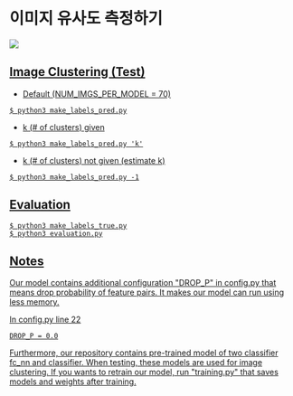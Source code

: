 # 이미지 유사도 측정하기

<a href="https://github.com/geonlee0325/image_clustering/blob/master/LICENSE"><img src="https://img.shields.io/badge/license-MIT-blue.svg">

## Image Clustering (Test)
+ Default (NUM_IMGS_PER_MODEL = 70)
<pre><code>$ python3 make_labels_pred.py</code></pre>
+ k (# of clusters) given
<pre><code>$ python3 make_labels_pred.py 'k'</code></pre>
+ k (# of clusters) not given (estimate k)
<pre><code>$ python3 make_labels_pred.py -1</code></pre>

## Evaluation
<pre><code>$ python3 make_labels_true.py
$ python3 evaluation.py</code></pre>

## Notes
Our model contains additional configuration "DROP_P" in config.py
that means drop probability of feature pairs.
It makes our model can run using less memory.

In config.py line 22
<pre><code>DROP_P = 0.0</code></pre>

Furthermore, our repository contains pre-trained model of two classifier fc_nn and classifier. When testing, these models are used for image clustering. If you wants to retrain our model, run "training.py" that saves models and weights after training.
